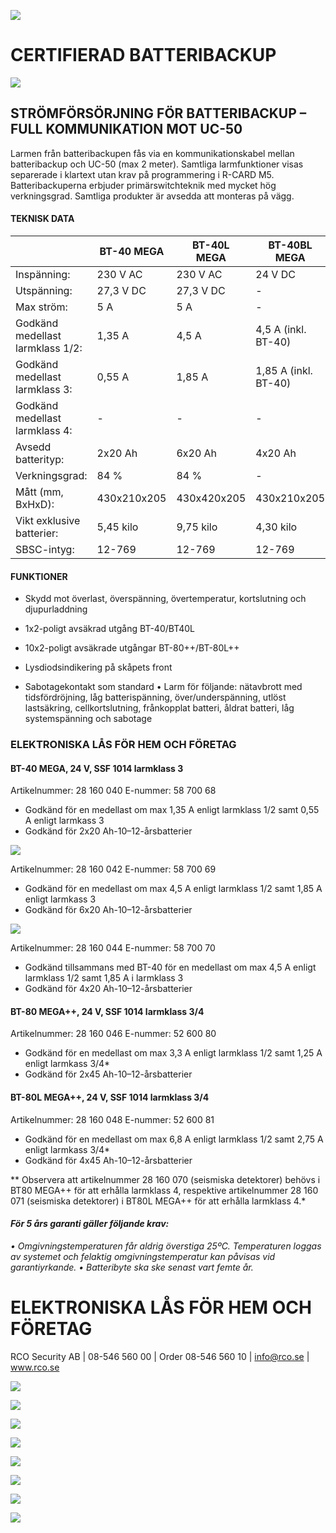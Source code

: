 ![](_page_0_Picture_0.jpeg)

# **CERTIFIERAD BATTERIBACKUP**

![](_page_0_Picture_2.jpeg)

## **STRÖMFÖRSÖRJNING FÖR BATTERIBACKUP – FULL KOMMUNIKATION MOT UC-50**

Larmen från batteribackupen fås via en kommunikationskabel mellan batteribackup och UC-50 (max 2 meter). Samtliga larmfunktioner visas separerade i klartext utan krav på programmering i R-CARD M5. Batteribackuperna erbjuder primärswitchteknik med mycket hög verkningsgrad. Samtliga produkter är avsedda att monteras på vägg.

#### **TEKNISK DATA**

|                                  | BT-40 MEGA  | BT-40L MEGA | BT-40BL MEGA         | BT-80++ MEGA | BT-80L++ MEGA |
|----------------------------------|-------------|-------------|----------------------|--------------|---------------|
| Inspänning:                      | 230 V AC    | 230 V AC    | 24 V DC              | 230 V AC     | 230 V AC      |
| Utspänning:                      | 27,3 V DC   | 27,3 V DC   | -                    | 27,3 V DC    | 27,3 V DC     |
| Max ström:                       | 5 A         | 5 A         | -                    | 5 A          | 10 A          |
| Godkänd medellast larmklass 1/2: | 1,35 A      | 4,5 A       | 4,5 A (inkl. BT-40)  | 3,3 A        | 6,8 A         |
| Godkänd medellast larmklass 3:   | 0,55 A      | 1,85 A      | 1,85 A (inkl. BT-40) | 1,25 A       | 2,75 A        |
| Godkänd medellast larmklass 4:   | -           | -           | -                    | 1,25 A       | 2,75 A        |
| Avsedd batterityp:               | 2x20 Ah     | 6x20 Ah     | 4x20 Ah              | 2x45 Ah      | 4x45 Ah       |
| Verkningsgrad:                   | 84 %        | 84 %        | -                    | 84 %         | 84 %          |
| Mått (mm, BxHxD):                | 430x210x205 | 430x420x205 | 430x210x205          | 475x245x420  | 765x245x420   |
| Vikt exklusive batterier:        | 5,45 kilo   | 9,75 kilo   | 4,30 kilo            | 11,10 kilo   | 16,60 kilo    |
| SBSC-intyg:                      | 12-769      | 12-769      | 12-769               | 14-142       | 14-143        |

#### **FUNKTIONER**

- Skydd mot överlast, överspänning, övertemperatur, kortslutning och djupurladdning
- 1x2-poligt avsäkrad utgång BT-40/BT40L
- 10x2-poligt avsäkrade utgångar BT-80++/BT-80L++
- Lysdiodsindikering på skåpets front

- Sabotagekontakt som standard
• Larm för följande: nätavbrott med tidsfördröjning, låg batterispänning, över/underspänning, utlöst lastsäkring, cellkortslutning, frånkopplat batteri, åldrat batteri, låg systemspänning och sabotage

### **ELEKTRONISKA LÅS FÖR HEM OCH FÖRETAG**

#### **BT-40 MEGA, 24 V, SSF 1014 larmklass 3**

Artikelnummer: 28 160 040 E-nummer: 58 700 68

- Godkänd för en medellast om max 1,35 A enligt larmklass 1/2 samt 0,55 A enligt larmkass 3
- Godkänd för 2x20 Ah-10–12-årsbatterier

![](_page_1_Picture_4.jpeg)

Artikelnummer: 28 160 042 E-nummer: 58 700 69

- Godkänd för en medellast om max 4,5 A enligt larmklass 1/2 samt 1,85 A enligt larmkass 3
- Godkänd för 6x20 Ah-10–12-årsbatterier

![](_page_1_Picture_8.jpeg)

Artikelnummer: 28 160 044 E-nummer: 58 700 70

- Godkänd tillsammans med BT-40 för en medellast om max 4,5 A enligt larmklass 1/2 samt 1,85 A i larmklass 3
- Godkänd för 4x20 Ah-10–12-årsbatterier

#### **BT-80 MEGA++, 24 V, SSF 1014 larmklass 3/4**

Artikelnummer: 28 160 046 E-nummer: 52 600 80

- Godkänd för en medellast om max 3,3 A enligt larmklass 1/2 samt 1,25 A enligt larmkass 3/4*
- Godkänd för 2x45 Ah-10–12-årsbatterier

#### **BT-80L MEGA++, 24 V, SSF 1014 larmklass 3/4**

Artikelnummer: 28 160 048 E-nummer: 52 600 81

- Godkänd för en medellast om max 6,8 A enligt larmklass 1/2 samt 2,75 A enligt larmkass 3/4*
- Godkänd för 4x45 Ah-10–12-årsbatterier

** Observera att artikelnummer 28 160 070 (seismiska detektorer) behövs i BT80 MEGA++ för att erhålla larmklass 4, respektive artikelnummer 28 160 071 (seismiska detektorer) i BT80L MEGA++ för att erhålla larmklass 4.*

#### *För 5 års garanti gäller följande krav:*

*• Omgivningstemperaturen får aldrig överstiga 25ºC. Temperaturen loggas av systemet och felaktig omgivningstemperatur kan påvisas vid garantiyrkande. • Batteribyte ska ske senast vart femte år.*

# **ELEKTRONISKA LÅS FÖR HEM OCH FÖRETAG**

RCO Security AB | 08-546 560 00 | Order 08-546 560 10 | info@rco.se | www.rco.se

![](_page_1_Figure_26.jpeg)

![](_page_1_Picture_27.jpeg)

![](_page_1_Picture_28.jpeg)

![](_page_1_Picture_29.jpeg)

![](_page_1_Picture_30.jpeg)

![](_page_1_Picture_31.jpeg)

![](_page_1_Picture_32.jpeg)

![](_page_1_Picture_33.jpeg)